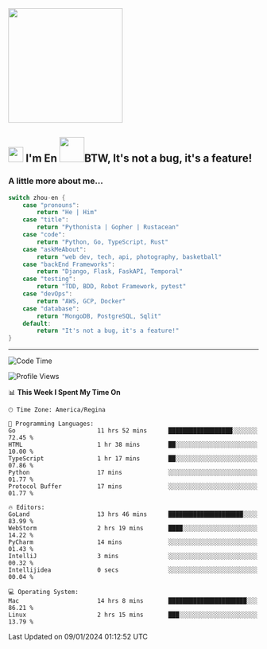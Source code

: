 <img align='center' src="https://media.giphy.com/media/GP1TJJSV4Ys1r64q2A/giphy.gif" width="230">

<h2><img src="https://emojis.slackmojis.com/emojis/images/1531849430/4246/blob-sunglasses.gif?1531849430" width="30"/> I'm En <img src="https://media.giphy.com/media/12oufCB0MyZ1Go/giphy.gif" width="50">BTW, It's not a bug, it's a feature!</h2>


<!-- <img align='right' src="https://media.giphy.com/media/M9gbBd9nbDrOTu1Mqx/giphy.gif" width="230"> -->


### A little more about me... 
<!--
```javascript
const zhou-en = {
    pronouns: "He" | "Him",
    title: "Pythonista" | "Gopher" | "Rustacean",
    code: ["Python", "Go", "Rust", "TypeScript"],
    askMeAbout: ["web dev", "tech", "app dev", "photography"],
    technologies: {
        backEnd: {
            python: ["Django", "Flask", "FaskAPI"],
            go: []
        },
        scraping: ["selenium", "scrapy", "spider"],
        testing: ["Robot Framework"],
        devOps: ["AWS", "Docker", "GCP", "Nginx"],
        databases: ["mongo", "postgresql", "sqlite"],
        misc: ["Firebase", "Heroku"]
    },
    architecture: ["Event Driven Architecture", "Microservices"],
    currentFocus: ["Temporal", "Rust"],
    funFact: "It's not a bug, it's a feature!"
};
```
  -->

```go
switch zhou-en {
    case "pronouns":
        return "He | Him"
    case "title":
        return "Pythonista | Gopher | Rustacean"
    case "code":
        return "Python, Go, TypeScript, Rust"
    case "askMeAbout":
        return "web dev, tech, api, photography, basketball"
    case "backEnd Frameworks":
        return "Django, Flask, FaskAPI, Temporal"
    case "testing":
        return "TDD, BDD, Robot Framework, pytest"
    case "devOps":
        return "AWS, GCP, Docker"
    case "database":
        return "MongoDB, PostgreSQL, Sqlit"
    default:
        return "It's not a bug, it's a feature!"
}
```




---
<!--START_SECTION:waka-->
![Code Time](http://img.shields.io/badge/Code%20Time-1%2C152%20hrs%2031%20mins-blue)

![Profile Views](http://img.shields.io/badge/Profile%20Views-0-blue)

📊 **This Week I Spent My Time On** 

```text
🕑︎ Time Zone: America/Regina

💬 Programming Languages: 
Go                       11 hrs 52 mins      ██████████████████░░░░░░░   72.45 % 
HTML                     1 hr 38 mins        ██░░░░░░░░░░░░░░░░░░░░░░░   10.00 % 
TypeScript               1 hr 17 mins        ██░░░░░░░░░░░░░░░░░░░░░░░   07.86 % 
Python                   17 mins             ░░░░░░░░░░░░░░░░░░░░░░░░░   01.77 % 
Protocol Buffer          17 mins             ░░░░░░░░░░░░░░░░░░░░░░░░░   01.77 % 

🔥 Editors: 
GoLand                   13 hrs 46 mins      █████████████████████░░░░   83.99 % 
WebStorm                 2 hrs 19 mins       ████░░░░░░░░░░░░░░░░░░░░░   14.22 % 
PyCharm                  14 mins             ░░░░░░░░░░░░░░░░░░░░░░░░░   01.43 % 
IntelliJ                 3 mins              ░░░░░░░░░░░░░░░░░░░░░░░░░   00.32 % 
Intellijidea             0 secs              ░░░░░░░░░░░░░░░░░░░░░░░░░   00.04 % 

💻 Operating System: 
Mac                      14 hrs 8 mins       ██████████████████████░░░   86.21 % 
Linux                    2 hrs 15 mins       ███░░░░░░░░░░░░░░░░░░░░░░   13.79 % 
```


 Last Updated on 09/01/2024 01:12:52 UTC
<!--END_SECTION:waka-->
